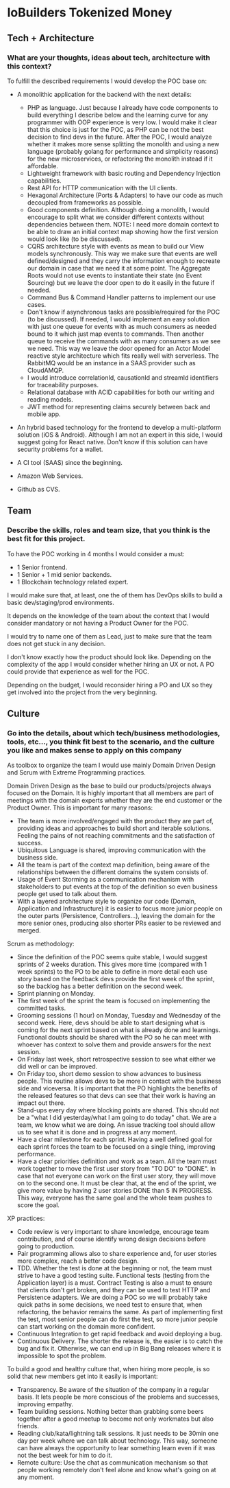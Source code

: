 # IoBuilders Tokenized Money

## Tech + Architecture

### What are your thoughts, ideas about tech, architecture with this context?

To fulfill the described requirements I would develop the POC base on:
- A monolithic application for the backend with the next details:
    - PHP as language. Just because I already have code components to build everything I describe below and the learning curve for any programmer with OOP experience is very low. I would make it clear that this choice is just for the POC, as PHP can be not the best decision to find devs in the future. After the POC, I would analyze whether it makes more sense splitting the monolith and using a new language (probably golang for performance and simplicity reasons) for the new microservices, or refactoring the monolith instead if it affordable.
    - Lightweight framework with basic routing and Dependency Injection capabilities.
    - Rest API for HTTP communication with the UI clients.
    - Hexagonal Architecture (Ports & Adapters) to have our code as much decoupled from frameworks as possible.
    - Good components definition. Although doing a monolith, I would encourage to split what we consider different contexts without dependencies between them. NOTE: I need more domain context to be able to draw an initial context map showing how the first version would look like (to be discussed).
    - CQRS architecture style with events as mean to build our View models synchronously. This way we make sure that events are well defined/designed and they carry the information enough to recreate our domain in case that we need it at some point. The Aggregate Roots would not use events to instantiate their state (no Event Sourcing) but we leave the door open to do it easily in the future if needed.
    - Command Bus & Command Handler patterns to implement our use cases.
    - Don't know if asynchronous tasks are possible/required for the POC (to be discussed). If needed, I would implement an easy solution with just one queue for events with as much consumers as needed bound to it which just map events to commands. Then another queue to receive the commands with as many consumers as we see we need. This way we leave the door opened for an Actor Model reactive style architecture which fits really well with serverless. The RabbitMQ would be an instance in a SAAS provider such as CloudAMQP.
    - I would introduce correlationId, causationId and streamId identifiers for traceability purposes.
    - Relational database with ACID capabilities for both our writing and reading models.
    - JWT method for representing claims securely between back and mobile app.

- An hybrid based technology for the frontend to develop a multi-platform solution (iOS & Android). Although I am not an expert in this side, I would suggest going for React native. Don't know if this solution can have security problems for a wallet.

- A CI tool (SAAS) since the beginning.

- Amazon Web Services.

- Github as CVS. 

## Team

### Describe the skills, roles and team size, that you think is the best fit for this project.

To have the POC working in 4 months I would consider a must:

- 1 Senior frontend.
- 1 Senior + 1 mid senior backends.
- 1 Blockchain technology related expert.

I would make sure that, at least, one the of them has DevOps skills to build a basic dev/staging/prod environments.

It depends on the knowledge of the team about the context that I would consider mandatory or not having a Product Owner for the POC.

I would try to name one of them as Lead, just to make sure that the team does not get stuck in any decision.

I don't know exactly how the product should look like. Depending on the complexity of the app I would consider whether hiring an UX or not. A PO could provide that experience as well for the POC.  

Depending on the budget, I would reconsider hiring a PO and UX so they get involved into the project from the very beginning. 

## Culture

### Go into the details, about which tech/business methodologies, tools, etc..., you think fit best to the scenario, and the culture you like and makes sense to apply on this company

As toolbox to organize the team I would use mainly Domain Driven Design and Scrum with Extreme Programming practices.

Domain Driven Design as the base to build our products/projects always focused on the Domain. It is highly important that all members are part of meetings with the domain experts whether they are the end customer or the Product Owner. This is important for many reasons:
- The team is more involved/engaged with the product they are part of, providing ideas and approaches to build short and iterable solutions. Feeling the pains of not reaching commitments and the satisfaction of success.
- Ubiquitous Language is shared, improving communication with the business side.
- All the team is part of the context map definition, being aware of the relationships between the different domains the system consists of.
- Usage of Event Storming as a communication mechanism with stakeholders to put events at the top of the definition so even business people get used to talk about them. 
- With a layered architecture style to organize our code (Domain, Application and Infrastructure) it is easier to focus more junior people on the outer parts (Persistence, Controllers...), leaving the domain for the more senior ones, producing also shorter PRs easier to be reviewed and merged.

Scrum as methodology:
- Since the definition of the POC seems quite stable, I would suggest sprints of 2 weeks duration. This gives more time (compared with 1 week sprints) to the PO to be able to define in more detail each use story based on the feedback devs provide the first week of the sprint, so the backlog has a better definition on the second week.
- Sprint planning on Monday.
- The first week of the sprint the team is focused on implementing the committed tasks.
- Grooming sessions (1 hour) on Monday, Tuesday and Wednesday of the second week. Here, devs should be able to start designing what is coming for the next sprint based on what is already done and learnings. Functional doubts should be shared with the PO so he can meet with whoever has context to solve them and provide answers for the next session.
- On Friday last week, short retrospective session to see what either we did well or can be improved.
- On Friday too, short demo session to show advances to business people. This routine allows devs to be more in contact with the business side and viceversa. It is important that the PO highlights the benefits of the released features so that devs can see that their work is having an impact out there.
- Stand-ups every day where blocking points are shared. This should not be a "what I did yesterday/what I am going to do today" chat. We are a team, we know what we are doing. An issue tracking tool should allow us to see what it is done and in progress at any moment.
- Have a clear milestone for each sprint. Having a well defined goal for each sprint forces the team to be focused on a single thing, improving performance.
- Have a clear priorities definition and work as a team. All the team must work together to move the first user story from "TO DO" to "DONE". In case that not everyone can work on the first user story, they will move on to the second one. It must be clear that, at the end of the sprint, we give more value by having 2 user stories DONE than 5 IN PROGRESS. This way, everyone has the same goal and the whole team pushes to score the goal.

XP practices:
- Code review is very important to share knowledge, encourage team contribution, and of course identify wrong design decisions before going to production.
- Pair programming allows also to share experience and, for user stories more complex, reach a better code design.
- TDD. Whether the test is done at the beginning or not, the team must strive to have a good testing suite. Functional tests (testing from the Application layer) is a must. Contract Testing is also a must to ensure that clients don't get broken, and they can be used to test HTTP and Persistence adapters. We are doing a POC so we will probably take quick paths in some decisions, we need test to ensure that, when refactoring, the behavior remains the same. As part of implementing first the test, most senior people can do first the test, so more junior people can start working on the domain more confident.
- Continuous Integration to get rapid feedback and avoid deploying a bug.
- Continuous Delivery. The shorter the release is, the easier is to catch the bug and fix it. Otherwise, we can end up in Big Bang releases where it is impossible to spot the problem.

To build a good and healthy culture that, when hiring more people, is so solid that new members get into it easily is important:
- Transparency. Be aware of the situation of the company in a regular basis. It lets people be more conscious of the problems and successes, improving empathy.
- Team building sessions. Nothing better than grabbing some beers together after a good meetup to become not only workmates but also friends.
- Reading club/kata/lightning talk sessions. It just needs to be 30min one day per week where we can talk about technology. This way, someone can have always the opportunity to lear something learn even if it was not the best week for him to do it. 
- Remote culture: Use the chat as communication mechanism so that people working remotely don't feel alone and know what's going on at any moment.
